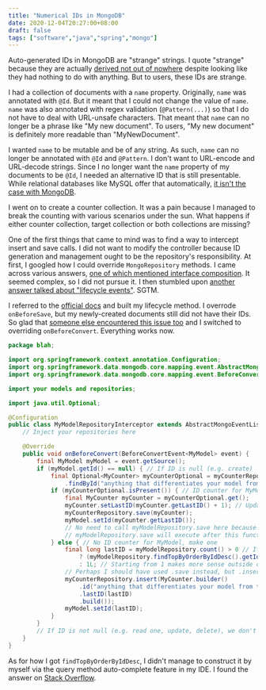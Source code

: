 ```yaml
---
title: "Numerical IDs in MongoDB"
date: 2020-12-04T20:27:00+08:00
draft: false
tags: ["software","java","spring","mongo"]
---
```

Auto-generated IDs in MongoDB are "strange" strings. I quote "strange" because they are actually [derived not out of nowhere](https://stackoverflow.com/questions/5817795/how-are-mongodbs-objectids-generated) despite looking like they had nothing to do with anything. But to users, these IDs are strange.

I had a collection of documents with a `name` property. Originally, `name` was annotated with `@Id`. But it meant that I could not change the value of `name`. `name` was also annotated with regex validation (`@Pattern(...)`) so that I do not have to deal with URL-unsafe characters. That meant that `name` can no longer be a phrase like "My new document". To users, "My new document" is definitely more readable than "MyNewDocument".

I wanted `name` to be mutable and be of any string. As such, `name` can no longer be annotated with `@Id` and `@Pattern`. I don't want to URL-encode and URL-decode strings. Since I no longer want the `name` property of my documents to be `@Id`, I needed an alternative ID that is still presentable. While relational databases like MySQL offer that automatically, [it isn't the case with MongoDB](https://stackoverflow.com/questions/38084238/mongodb-second-id-field-with-auto-increment).

I went on to create a counter collection. It was a pain because I managed to break the counting with various scenarios under the sun. What happens if either counter collection, target collection or both collections are missing?

One of the first things that came to mind was to find a way to intercept insert and save calls. I did not want to modify the controller because ID generation and management ought to be the repository's responsibility. At first, I googled how I could override `MongoRepository` methods. I came across various answers, [one of which mentioned interface composition](https://medium.com/clarityai-engineering/overriding-default-methods-of-spring-mongorepository-e7ca6a637132). It seemed complex, so I did not pursue it. I then stumbled upon [another answer talked about "lifecycle events"](https://stackoverflow.com/questions/43648479/change-or-override-default-behavior-of-mongorepository-savedocument). SGTM.

I referred to the [official docs](https://docs.spring.io/spring-data/mongodb/docs/current/reference/html/#mongodb.mapping-usage.events) and built my lifecycle method. I overrode `onBeforeSave`, but my newly-created documents still did not have their IDs. So glad that [someone else encountered this issue too](https://stackoverflow.com/questions/49536371/onbeforesave-gets-called-but-nothing-happens) and I switched to overriding `onBeforeConvert`. Everything works now.

```java
package blah;

import org.springframework.context.annotation.Configuration;
import org.springframework.data.mongodb.core.mapping.event.AbstractMongoEventListener;
import org.springframework.data.mongodb.core.mapping.event.BeforeConvertEvent;

import your models and repositories;

import java.util.Optional;

@Configuration
public class MyModelRepositoryInterceptor extends AbstractMongoEventListener<MyModel> {
    // Inject your repositories here

    @Override
    public void onBeforeConvert(BeforeConvertEvent<MyModel> event) {
        final MyModel myModel = event.getSource();
        if (myModel.getId() == null) { // If ID is null (e.g. create)
            final Optional<MyCounter> myCounterOptional = myCounterRepository
                .findById("anything that differentiates your model from the rest");
            if (myCounterOptional.isPresent()) { // ID counter for MyModel exists, use it.
                final MyCounter myCounter = myCounterOptional.get();
                myCounter.setLastID(myCounter.getLastID() + 1); // Update new last ID
                myCounterRepository.save(myCounter);
                myModel.setId(myCounter.getLastID());
                // No need to call myModelRepository.save here because we are intercepting this very call.
                // myModelRepository.save will execute after this function returns.
            } else { // No ID counter for MyModel, make one
                final long lastID = myModelRepository.count() > 0 // If collection is empty or does not exist
                    ? (myModelRepository.findTopByOrderByIdDesc().getId() + 1) // Get document with largest ID and add 1 to it.
                    : 1L; // Starting from 1 makes more sense outside of SWE.
                // Perhaps I should have used .save instead, but .insert worked for me too.
                myCounterRepository.insert(MyCounter.builder()
                    .id("anything that differentiates your model from the rest")
                    .lastID(lastID)
                    .build());
                myModel.setId(lastID);
            }
        }
        // If ID is not null (e.g. read one, update, delete), we don't have to count any IDs.
    }
}
```

As for how I got `findTopByOrderByIdDesc`, I didn't manage to construct it by myself via the query method auto-complete feature in my IDE. I found the answer on [Stack Overflow](https://stackoverflow.com/questions/38716936/get-last-created-document-in-mongodb-using-spring-data-repository).
